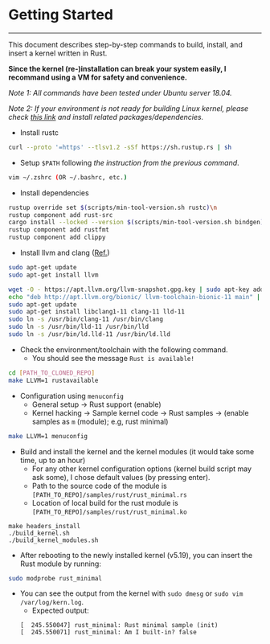 # Getting Started
---

This document describes step-by-step commands to build, install, and insert a kernel written in Rust.

**Since the kernel (re-)installation can break your system easily, I recommand using a VM for safety and convenience.**

_Note 1: All commands have been tested under Ubuntu server 18.04._

_Note 2: If your environment is not ready for building Linux kernel, please check [this link](https://wiki.ubuntu.com/Kernel/BuildYourOwnKernel) and install related packages/dependencies._

- Install rustc
```bash
curl --proto '=https' --tlsv1.2 -sSf https://sh.rustup.rs | sh
```
  - Setup `$PATH` following _the instruction from the previous command_.
```bash
vim ~/.zshrc (OR ~/.bashrc, etc.)
```

- Install dependencies
```bash
rustup override set $(scripts/min-tool-version.sh rustc)\n
rustup component add rust-src
cargo install --locked --version $(scripts/min-tool-version.sh bindgen) bindgen
rustup component add rustfmt
rustup component add clippy
```

- Install llvm and clang ([Ref.](https://gist.github.com/kittywhiskers/a3395cb41206d8aa777ce0a8b722d37e))
```bash
sudo apt-get update
sudo apt-get install llvm

wget -O - https://apt.llvm.org/llvm-snapshot.gpg.key | sudo apt-key add -
echo "deb http://apt.llvm.org/bionic/ llvm-toolchain-bionic-11 main" | sudo tee -a /etc/apt/sources.list
sudo apt-get update
sudo apt-get install libclang1-11 clang-11 lld-11
sudo ln -s /usr/bin/clang-11 /usr/bin/clang
sudo ln -s /usr/bin/lld-11 /usr/bin/lld
sudo ln -s /usr/bin/ld.lld-11 /usr/bin/ld.lld
```

- Check the environment/toolchain with the following command.
  - You should see the message `Rust is available!`
```bash
cd [PATH_TO_CLONED_REPO]
make LLVM=1 rustavailable
```

- Configuration using `menuconfig`
  - General setup → Rust support (enable)
  - Kernel hacking → Sample kernel code → Rust samples → (enable samples as `m` (module); e.g, rust minimal)
```bash
make LLVM=1 menuconfig
```

- Build and install the kernel and the kernel modules (it would take some time, up to an hour)
  - For any other kernel configuration options (kernel build script may ask some), I chose default values (by pressing enter).
  - Path to the source code of the module is `[PATH_TO_REPO]/samples/rust/rust_minimal.rs`
  - Location of local build for the rust module is `[PATH_TO_REPO]/samples/rust/rust_minimal.ko`
```
make headers_install
./build_kernel.sh
./build_kernel_modules.sh
```

- After rebooting to the newly installed kernel (v5.19), you can insert the Rust module by running:
```bash
sudo modprobe rust_minimal
```
- You can see the output from the kernel with `sudo dmesg` or `sudo vim /var/log/kern.log`.
  - Expected output:
  ```
  [  245.550047] rust_minimal: Rust minimal sample (init)
  [  245.550071] rust_minimal: Am I built-in? false
  ```
